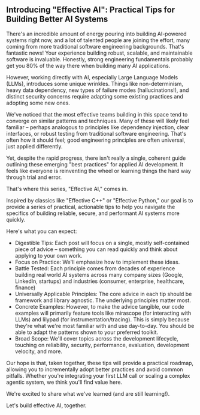 ## Introducing "Effective AI": Practical Tips for Building Better AI Systems

There's an incredible amount of energy pouring into building AI-powered systems right now, and a lot of talented people are joining the effort, many coming from more traditional software engineering backgrounds. That's fantastic news! Your experience building robust, scalable, and maintainable software is invaluable. Honestly, strong engineering fundamentals probably get you 80% of the way there when building many AI applications.

However, working directly with AI, especially Large Language Models (LLMs), introduces some unique wrinkles. Things like non-determinism, heavy data dependency, new types of failure modes (hallucinations!), and distinct security concerns require adapting some existing practices and adopting some new ones.

We've noticed that the most effective teams building in this space tend to converge on similar patterns and techniques. Many of these will likely feel familiar – perhaps analogous to principles like dependency injection, clear interfaces, or robust testing from traditional software engineering. That's often how it should feel; good engineering principles are often universal, just applied differently.

Yet, despite the rapid progress, there isn't really a single, coherent guide outlining these emerging "best practices" for applied AI development. It feels like everyone is reinventing the wheel or learning things the hard way through trial and error.

That's where this series, "Effective AI," comes in.

Inspired by classics like "Effective C++" or "Effective Python," our goal is to provide a series of practical, actionable tips to help you navigate the specifics of building reliable, secure, and performant AI systems more quickly.

Here's what you can expect:

- Digestible Tips: Each post will focus on a single, mostly self-contained piece of advice – something you can read quickly and think about applying to your own work.
- Focus on Practice: We'll emphasize how to implement these ideas.
- Battle Tested: Each principle comes from decades of experience building real world AI systems across many company sizes (Google, LinkedIn, startups) and industries (consumer, enterprise, healthcare, finance)
- Universally Applicable Principles: The core advice in each tip should be framework and library agnostic. The underlying principles matter most.
- Concrete Examples: However, to make the advice tangible, our code examples will primarily feature tools like mirascope (for interacting with LLMs) and lilypad (for instrumentation/tracing). This is simply because they're what we're most familiar with and use day-to-day. You should be able to adapt the patterns shown to your preferred toolkit.
- Broad Scope: We'll cover topics across the development lifecycle, touching on reliability, security, performance, evaluation, development velocity, and more.

Our hope is that, taken together, these tips will provide a practical roadmap, allowing you to incrementally adopt better practices and avoid common pitfalls. Whether you're integrating your first LLM call or scaling a complex agentic system, we think you'll find value here.

We're excited to share what we've learned (and are still learning!).

Let's build effective AI, together.
